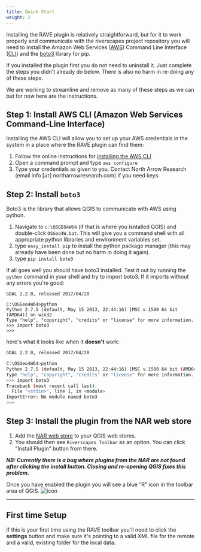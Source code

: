 ```yaml
---
title: Quick Start
weight: 2
---
```


Installing the RAVE plugin is relatively straightforward, but for it to work properly and communicate with the riverscapes project repository you will need to install the Amazon Web Services ([AWS](https://aws.amazon.com)) Command Line Interface ([CLI](https://aws.amazon.com/cli/)) and the [boto3](https://boto3.readthedocs.io/en/latest/) library for pip.

If you installed the plugin first you do not need to uninstall it. Just complete the steps you didn't already do below. There is also no harm in re-doing any of these steps.

We are working to streamline and remove as many of these steps as we can but for now here are the instructions.

## Step 1: Install AWS CLI (Amazon Web Services Command-Line Interface)

Installing the AWS CLI will allow you to set up your AWS credentials in the system in a place where the RAVE plugin can find them:

1. Follow the online instructions for [installing the AWS CLI](http://docs.aws.amazon.com/cli/latest/userguide/installing.html)
2. Open a command prompt and type `aws configure`
3. Type your credentials as given to you. Contact North Arrow Research (email info [`aT`] northarrowresearch.com) if you need keys.

## Step 2: Install `boto3`

Boto3 is the library that allows QGIS to communicate with AWS using python.

1. Navigate to `c:\OSGEO4W64` (if that is where you isntalled QGIS) and double-click `OSGeo4W.bat`. This will give you a command shell with all appropriate python libraries and environment variables set.
2. type `easy_install pip` to install the python package manager (this may already have been done but no harm in doing it again).
3. type `pip install boto3` 

If all goes well you should have boto3 installed. Test it out by running the `python` command in your shell and try to import boto3. If it imports without any errors you're good:

```
GDAL 2.2.0, released 2017/04/28

C:\OSGeo4W64>python
Python 2.7.5 (default, May 15 2013, 22:44:16) [MSC v.1500 64 bit (AMD64)] on win32
Type "help", "copyright", "credits" or "license" for more information.
>>> import boto3
>>>
```

here's what it looks like when it **doesn't** work:

```bash
GDAL 2.2.0, released 2017/04/28

C:\OSGeo4W64>python
Python 2.7.5 (default, May 15 2013, 22:44:16) [MSC v.1500 64 bit (AMD64)] on win32
Type "help", "copyright", "credits" or "license" for more information.
>>> import boto3
Traceback (most recent call last):
  File "<stdin>", line 1, in <module>
ImportError: No module named boto3
>>>
```


## Step 3: Install the plugin from the NAR web store

1. Add the [NAR web store](http://riverscapes.northarrowresearch.com/plugins.xml) to your QGIS web stores. 
2. You should then see `Riverscapes Toolbar` as an option. You can click "Install Plugin" button from there. 

***NB: Currently there is a bug where plugins from the NAR are not found after clicking the install button. Closing and re-opening QGIS fixes this problem.***

Once you have enabled the plugin you will see a blue "R" icon in the toolbar area of QGIS. ![icon]({{site_url}}/images/toolbar_icon.png)

----------

## First time Setup

If this is your first time using the RAVE toolbar you'll need to click the **settings** button and make sure it's pointing to a valid XML file for the remote and a valid, existing folder for the local data.